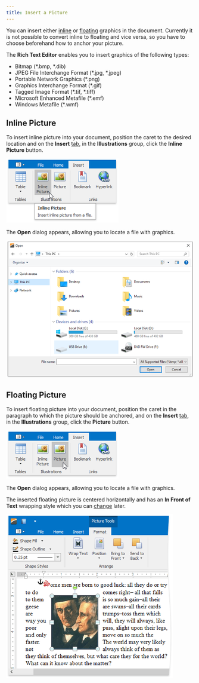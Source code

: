 ```yaml
---
title: Insert a Picture
---
```

You can insert either [inline](#inlinepicture) or [floating](#floatingpicture) graphics in the document. Currently it is not possible to convert inline to floating and vice versa, so you have to choose beforehand how to anchor your picture.

The **Rich Text Editor** enables you to insert graphics of the following types:
* Bitmap (*.bmp, *.dib)
* JPEG File Interchange Format (*.jpg, *.jpeg)
* Portable Network Graphics (*.png)
* Graphics Interchange Format (*.gif)
* Tagged Image Format (*.tif, *.tiff)
* Microsoft Enhanced Metafile (*.emf)
* Windows  Metafile (*.wmf)

## <a name="inlinepicture"/>Inline Picture
To insert inline picture into your document, position the caret to the desired location and on the **Insert** [ tab](../../../../interface-elements-for-desktop/articles/rich-text-editor/text-editor-ui/ribbon-interface.md), in the **Illustrations** group, click the **Inline Picture** button.

![RTEInsertInlinePict](../../../images/Img121261.png)

The **Open** dialog appears, allowing you to locate a file with graphics.

![RTEInsertInlinePictDialog](../../../images/Img121262.png)

## <a name="floatingpicture"/>Floating Picture
To insert floating picture into your document, position the caret in the paragraph to which the picture should be anchored, and on the **Insert** [ tab](../../../../interface-elements-for-desktop/articles/rich-text-editor/text-editor-ui/ribbon-interface.md), in the **Illustrations** group, click the **Picture** button.

![RTEInsertFloatingPict](../../../images/Img121263.png)

The **Open** dialog appears, allowing you to locate a file with graphics.

The inserted floating picture is centered horizontally and has an **In Front of Text** wrapping style which you can [change](../../../../interface-elements-for-desktop/articles/rich-text-editor/pictures-and-text-boxes/wrap-text-around-a-picture-or-text-box.md) later.

![RTEPictInserted](../../../images/Img121264.png)